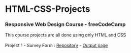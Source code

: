 # HTML-CSS-Projects
### Responsive Web Design Course - freeCodeCamp
This course projects are all done using only HTML and CSS </br></br>
Project 1 - Survey Form : [Repository](https://github.com/PariyaPl/survey-form) - [Output page](https://pariyapl.github.io/survey-form/)
